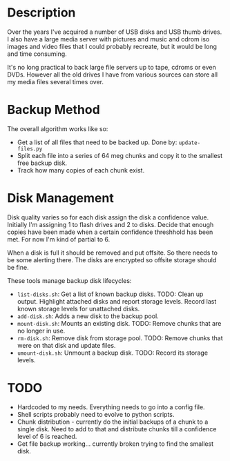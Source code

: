 # Description

Over the years I've acquired a number of USB disks and USB thumb drives.
I also have a large media server with pictures and music and cdrom iso
images and video files that I could probably recreate, but it would be
long and time consuming.

It's no long practical to back large file servers up to tape, cdroms or
even DVDs. However all the old drives I have from various sources can
store all my media files several times over.

# Backup Method

The overall algorithm works like so:

  * Get a list of all files that need to be backed up.
    Done by: `update-files.py`
  * Split each file into a series of 64 meg chunks and copy
    it to the smallest free backup disk.
  * Track how many copies of each chunk exist.

# Disk Management

Disk quality varies so for each disk assign the disk a confidence value.
Initially I'm assigning 1 to flash drives and 2 to disks.  Decide that
enough copies have been made when a certain confidence threshhold has
been met.  For now I'm kind of partial to 6.

When a disk is full it should be removed and put offsite.  So there
needs to be some alerting there.  The disks are encrypted so offsite
storage should be fine.

These tools manage backup disk lifecycles:

  * `list-disks.sh`: Get a list of known backup disks.
    TODO: Clean up output. Highlight attached disks and report
          storage levels. Record last known storage levels for
          unattached disks.
  * `add-disk.sh`: Adds a new disk to the backup pool.
  * `mount-disk.sh`: Mounts an existing disk.
    TODO: Remove chunks that are no longer in use.
  * `rm-disk.sh`: Remove disk from storage pool.
    TODO: Remove chunks that were on that disk and update files.
  * `umount-disk.sh`: Unmount a backup disk.
    TODO: Record its storage levels.

# TODO

  * Hardcoded to my needs. Everything needs to go into a config file.
  * Shell scripts probably need to evolve to python scripts.
  * Chunk distribution - currently do the initial backups of a chunk to
    a single disk.  Need to add to that and distribute chunks till a
    confidence level of 6 is reached.
  * Get file backup working...  currently broken trying to find the
    smallest disk.
